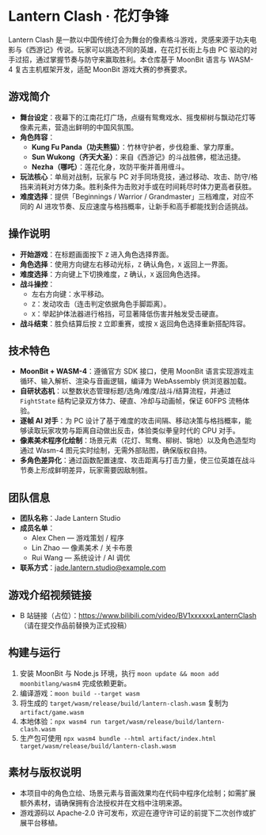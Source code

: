 # Lantern Clash · 花灯争锋

Lantern Clash 是一款以中国传统灯会为舞台的像素格斗游戏，灵感来源于功夫电影与《西游记》传说。玩家可以挑选不同的英雄，在花灯长街上与由 PC 驱动的对手过招，通过掌握节奏与防守来赢取胜利。本仓库基于 MoonBit 语言与 WASM-4 复古主机框架开发，适配 MoonBit 游戏大赛的参赛要求。

## 游戏简介
- **舞台设定**：夜幕下的江南花灯广场，点缀有鸳鸯戏水、摇曳柳树与飘动花灯等像素元素，营造出鲜明的中国风氛围。
- **角色阵容**：
  - **Kung Fu Panda（功夫熊猫）**：竹林守护者，步伐稳重、掌力厚重。
  - **Sun Wukong（齐天大圣）**：来自《西游记》的斗战胜佛，棍法迅捷。
  - **Nezha（哪吒）**：莲花化身，攻防平衡并善用缠斗。
- **玩法核心**：单局对战制，玩家与 PC 对手同场竞技，通过移动、攻击、防守/格挡来消耗对方体力条。胜利条件为击败对手或在时间耗尽时体力更高者获胜。
- **难度选择**：提供「Beginnings / Warrior / Grandmaster」三档难度，对应不同的 AI 进攻节奏、反应速度与格挡概率，让新手和高手都能找到合适挑战。

## 操作说明
- **开始游戏**：在标题画面按下 `Z` 进入角色选择界面。
- **角色选择**：使用方向键左右移动光标，`Z` 确认角色，`X` 返回上一界面。
- **难度选择**：方向键上下切换难度，`Z` 确认，`X` 返回角色选择。
- **战斗操控**：
  - 左右方向键：水平移动。
  - `Z`：发动攻击（连击判定依据角色手脚距离）。
  - `X`：举起护体法器进行格挡，可显著降低伤害并触发受击硬直。
- **战斗结束**：胜负结算后按 `Z` 立即重赛，或按 `X` 返回角色选择重新搭配阵容。

## 技术特色
- **MoonBit + WASM-4**：遵循官方 SDK 接口，使用 MoonBit 语言实现游戏主循环、输入解析、渲染与音画逻辑，编译为 WebAssembly 供浏览器加载。
- **自研状态机**：以整数状态管理标题/选角/难度/战斗/结算流程，并通过 `FightState` 结构记录双方体力、硬直、冷却与动画帧，保证 60FPS 流畅体验。
- **逐帧 AI 对手**：为 PC 设计了基于难度的攻击间隔、移动决策与格挡概率，能够读取玩家攻势与距离自动做出反击，体验类似拳皇时代的 CPU 对手。
- **像素美术程序化绘制**：场景元素（花灯、鸳鸯、柳树、锦地）以及角色造型均通过 Wasm-4 图元实时绘制，无需外部贴图，确保版权自持。
- **多角色差异化**：通过函数配置速度、攻击距离与打击力量，使三位英雄在战斗节奏上形成鲜明差异，玩家需要因敌制胜。

## 团队信息
- **团队名称**：Jade Lantern Studio
- **成员名单**：
  - Alex Chen — 游戏策划 / 程序
  - Lin Zhao — 像素美术 / 关卡布景
  - Rui Wang — 系统设计 / AI 调优
- **联系方式**：jade.lantern.studio@example.com

## 游戏介绍视频链接
- B 站链接（占位）：https://www.bilibili.com/video/BV1xxxxxxLanternClash  （请在提交作品前替换为正式投稿）

## 构建与运行
1. 安装 MoonBit 与 Node.js 环境，执行 `moon update && moon add moonbitlang/wasm4` 完成依赖更新。
2. 编译游戏：`moon build --target wasm`
3. 将生成的 `target/wasm/release/build/lantern-clash.wasm` 复制为 `artifact/game.wasm`
4. 本地体验：`npx wasm4 run target/wasm/release/build/lantern-clash.wasm`
5. 生产包可使用 `npx wasm4 bundle --html artifact/index.html target/wasm/release/build/lantern-clash.wasm`

## 素材与版权说明
- 本项目中的角色立绘、场景元素与音画效果均在代码中程序化绘制；如需扩展额外素材，请确保拥有合法授权并在文档中注明来源。
- 游戏源码以 Apache-2.0 许可发布，欢迎在遵守许可证的前提下二次创作或扩展平台移植。
